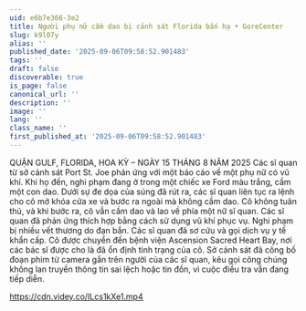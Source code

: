 ```yaml
---
uid: e6b7e366-3e2
title: Người phụ nữ cầm dao bị cảnh sát Florida bắn hạ • GoreCenter
slug: k9l07y
alias: ''
published_date: '2025-09-06T09:58:52.901483'
tags: ''
draft: false
discoverable: true
is_page: false
canonical_url: ''
description: ''
image: ''
lang: ''
class_name: ''
first_published_at: '2025-09-06T09:58:52.901483'
---
```


QUẬN GULF, FLORIDA, HOA KỲ – NGÀY 15 THÁNG 8 NĂM 2025 Các sĩ quan từ sở cảnh sát Port St. Joe phản ứng với một báo cáo về một phụ nữ có vũ khí. Khi họ đến, nghi phạm đang ở trong một chiếc xe Ford màu trắng, cầm một con dao. Dưới sự đe dọa của súng đã rút ra, các sĩ quan liên tục ra lệnh cho cô mở khóa cửa xe và bước ra ngoài mà không cầm dao. Cô không tuân thủ, và khi bước ra, cô vẫn cầm dao và lao về phía một nữ sĩ quan. Các sĩ quan đã phản ứng thích hợp bằng cách sử dụng vũ khí phục vụ. Nghi phạm bị nhiều vết thương do đạn bắn. Các sĩ quan đã sơ cứu và gọi dịch vụ y tế khẩn cấp. Cô được chuyển đến bệnh viện Ascension Sacred Heart Bay, nơi các bác sĩ được cho là đã ổn định tình trạng của cô. Sở cảnh sát đã công bố đoạn phim từ camera gắn trên người của các sĩ quan, kêu gọi công chúng không lan truyền thông tin sai lệch hoặc tin đồn, vì cuộc điều tra vẫn đang tiếp diễn.

https://cdn.videy.co/ILcs1kXe1.mp4
